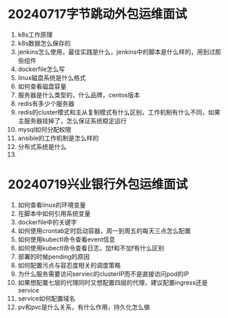 # 20240717字节跳动外包运维面试

1. k8s工作原理
2. k8s数据怎么保存的
3. jenkins怎么使用，最佳实践是什么，jenkins中的脚本是什么样的，用到过那些组件
4. dockerfile怎么写
5. linux磁盘系统是什么格式
6. 如何查看磁盘容量
7. 服务器是什么类型的，什么品牌，centos版本
8. redis有多少个服务器
9. redis的cluster模式和主从复制模式有什么区别，工作机制有什么不同，如果主服务器挂掉了，怎么保证系统稳定运行
10. mysql如何分配权限
11. ansible的工作机制是怎么样的
12. 分布式系统是什么
13. 
# 20240719兴业银行外包运维面试
1. 如何查看linux的环境变量
2. 在脚本中如何引用系统变量
3. dockerfile中的关键字
4. 如何使用crontab定时启动容器，周一到周五的每天三点怎么配置
5. 如何使用kubectl命令查看event信息
6. 如何使用kubectl命令查看日志，加f和不加f有什么区别
7. 部署的时候pending的原因
8. 如何配置污点与容忍度相关的调度策略
9. 为什么服务需要访问serviec的clusterIP而不是直接访问pod的IP
10. 如果想配置七层的代理同时又想配置四层的代理，建议配置ingress还是service
11. service如何配置域名
12. pv和pvc是什么关系，有什么作用，持久化怎么做
